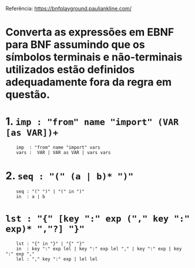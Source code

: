 Referência: https://bnfplayground.pauliankline.com/

# Converta as expressões em EBNF para BNF assumindo que os símbolos terminais e não-terminais utilizados estão definidos adequadamente fora da regra em questão.

# 1. `imp : "from" name "import" (VAR [as VAR])+`
```
    imp  : "from" name "import" vars
    vars :  VAR | VAR as VAR | vars vars
```

# 2. `seq : "(" (a | b)* ")"`
```
    seq : "(" ")" | "(" in ")"
    in  : a | b
```

# `lst : "{" [key ":" exp ("," key ":" exp)* ","?] "}"`
```
    lst : "{" in "}" | "{" "}"
    in  : key ":" exp lel | key ":" exp lel "," | key ":" exp | key ":" exp ","
    lel : "," key ":" exp | lel lel
```
